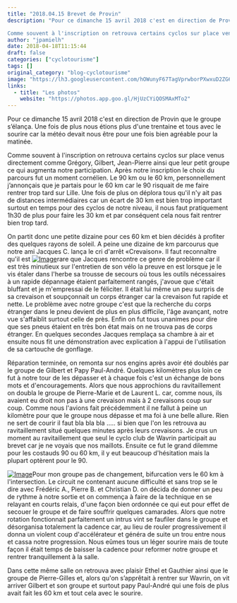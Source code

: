 ```yaml
---
title: "2018.04.15 Brevet de Provin"
description: "Pour ce dimanche 15 avril 2018 c'est en direction de Provin que le groupe s’élança. Une fois de plus nous étions plus d'une trentaine et tous avec le sourire car la météo devait nous être pour une fois bien agréable pour la matinée.

Comme souvent à l'inscription on retrouva certains cyclos sur place venus directement comme Grégory, Gilbert, Jean-Pierre ainsi que leur petit groupe ce qui augmenta notre participation. Après notre inscription le choix du parcours fut un moment cornélien. Le 90 km ou le 60 km, personnellement j’annonçais que je partais pour le 60 km car le 90 risquait de me faire rentrer trop tard sur Lille. Une fois de plus on déplora tous qu'il n'y ait pas de distances intermédiaires car un écart de 30 km est bien trop important surtout en temps pour des cyclos de notre niveau, il nous faut pratiquement 1h30 de plus pour faire les 30 km et par conséquent cela nous fait rentrer bien trop tard."
author: "jpamielh"
date: 2018-04-18T11:15:44
draft: false
categories: ["cyclotourisme"]
tags: []
original_category: "blog-cyclotourisme"
image: "https://lh3.googleusercontent.com/hOWunyF67TagVprwborPXwxuD2ZG61ncBs6i9G3pCrD4WcvK5TDg4UmKse3AM0TEQAqPu1YI6EETMeMKAouSLYjmOMKv_OkW8luSeFO-flfIn3m13F2xBKXG9XNTYCTAvxUEy3QLGrsQ9HGjUVX7oWGa_wxS9L6xuv9zw8c9-eewoY--dlVBhqhoolos2LGPxcsPrnFoMHutboL7jRGENldkobT24TPyoZ26pM7F5X7jr7GFBq_ppzgw2Ga1G5QSP1xuuJgezxBfJ45AP2JoSBN5-YjKRy6FcgYnjU0FD2hJu7u1BKHYYATgtQy-MQl5nbPK535Fo4UYi102BxLJ7ZHYsdF6YiGvFBcCXyv5GXy9AAdN1KPNxEV-zL0O4fyKE0fkIwz3Z97fyK2qUreP5aNTxEgsI17FdMG-py5i_s9wpfpRYd0DFRkrMQsxz40uiF8TEwJQfDZgFP37iK_CkHWNiMYDWvJTS7lfPFVwzPnKkgAH1BFxtqQFa5EY6SHt9D8_IEC2DP8n20cZUiOXp9yJGm-egWPeh7WPW4e0yIcNHeOZAueAIyo127PZPmdzRyGC1w6b8LlH6GptaAOFZwsltfJrnu_l1-yxB5PL3K_LVrytCT78ufLmpnZo0ZvxrAhP7z2Ma2xFkwl-rxsYaoVf_5ZSPkdHGw=w1024-h768-no"
links:
  - title: "Les photos"
    website: "https://photos.app.goo.gl/HjUzCYiQOSMAxMTo2"
---
```


Pour ce dimanche 15 avril 2018 c'est en direction de Provin que le groupe s’élança. Une fois de plus nous étions plus d'une trentaine et tous avec le sourire car la météo devait nous être pour une fois bien agréable pour la matinée.

Comme souvent à l'inscription on retrouva certains cyclos sur place venus directement comme Grégory, Gilbert, Jean-Pierre ainsi que leur petit groupe ce qui augmenta notre participation. Après notre inscription le choix du parcours fut un moment cornélien. Le 90 km ou le 60 km, personnellement j’annonçais que je partais pour le 60 km car le 90 risquait de me faire rentrer trop tard sur Lille. Une fois de plus on déplora tous qu'il n'y ait pas de distances intermédiaires car un écart de 30 km est bien trop important surtout en temps pour des cyclos de notre niveau, il nous faut pratiquement 1h30 de plus pour faire les 30 km et par conséquent cela nous fait rentrer bien trop tard.

<!--more-->

On partit donc une petite dizaine pour ces 60 km et bien décidés à profiter des quelques rayons de soleil. A peine une dizaine de km parcourus que notre ami Jacques C. lança le cri d'arrêt «Crevaison». Il faut reconnaître qu'il est [![Image](https://lh3.googleusercontent.com/qG9SDHVs2ChNlSEA3yB0Uil5_b_ClXuHBZRhL7hxVZjwZKe2_9aojYwdzLuOEaGn9lCEcqxBNZzlP8RUpDq4BM4XNXLOrD47AcpLnxfaSwJBbZWK5Se-F1PsGLSKXTOdcCEyTULrrrP_jgfIcyFyG9pOD05RTtGBpnBUWbPfqaAFghC2AdepuunFcY_X1Ccn6vlrkESrFseSOjWtIaPrLu9Oq_RNNtUxzmvS3aMVNi-Ne35FmOCTWyklx7OBsEQOk0XyCYurwstmztJcUf47D-31ZfFooJZFLLIIf3GQTrKZblAFFe4PNetrSyRmByvxayrDQpLi6RD5P7ghJEUO77lwlts2mI89thI7JN0nsex9leF81k_ddCgOllh15f5SoDUrWuGtZIP35LzRvr0doDuVoX-UJm3heJLKU15JRVeicx6cmf26b-nbsUrE_7peuNfNwVDxFw-Ofej1tgtiIpkNZ4Uo-eS61XwP2LuXEoqCqsz-bpGIRUHyuooZLU70MfCVFM7LE7DjT6nBJdapQlTBx27v9yRLVxMalbW7lJzz_exdfHShHDJJrn_6n8s-aXcPWl1H6C0lxZNH--WyCkVO7dn_pHFyPUggCY_G5EpdS_5WuLgG9notaZPCI1lVWDwTPZprq_-NSfPoG0SuW_R5NCFRv9zu0Q=w1024-h768-no)](https://lh3.googleusercontent.com/qG9SDHVs2ChNlSEA3yB0Uil5_b_ClXuHBZRhL7hxVZjwZKe2_9aojYwdzLuOEaGn9lCEcqxBNZzlP8RUpDq4BM4XNXLOrD47AcpLnxfaSwJBbZWK5Se-F1PsGLSKXTOdcCEyTULrrrP_jgfIcyFyG9pOD05RTtGBpnBUWbPfqaAFghC2AdepuunFcY_X1Ccn6vlrkESrFseSOjWtIaPrLu9Oq_RNNtUxzmvS3aMVNi-Ne35FmOCTWyklx7OBsEQOk0XyCYurwstmztJcUf47D-31ZfFooJZFLLIIf3GQTrKZblAFFe4PNetrSyRmByvxayrDQpLi6RD5P7ghJEUO77lwlts2mI89thI7JN0nsex9leF81k_ddCgOllh15f5SoDUrWuGtZIP35LzRvr0doDuVoX-UJm3heJLKU15JRVeicx6cmf26b-nbsUrE_7peuNfNwVDxFw-Ofej1tgtiIpkNZ4Uo-eS61XwP2LuXEoqCqsz-bpGIRUHyuooZLU70MfCVFM7LE7DjT6nBJdapQlTBx27v9yRLVxMalbW7lJzz_exdfHShHDJJrn_6n8s-aXcPWl1H6C0lxZNH--WyCkVO7dn_pHFyPUggCY_G5EpdS_5WuLgG9notaZPCI1lVWDwTPZprq_-NSfPoG0SuW_R5NCFRv9zu0Q=w1024-h768-no)rare que Jacques rencontre ce genre de problème car il est très minutieux sur l'entretien de son vélo la preuve en est lorsque je le vis étaler dans l'herbe sa trousse de secours où tous les outils nécessaires à un rapide dépannage étaient parfaitement rangés, j'avoue que c'était bluffant et je m'empressai de le féliciter. Il était lui même un peu surpris de sa crevaison et soupçonnait un corps étranger car la crevaison fut rapide et nette. Le problème avec notre groupe c'est que la recherche du corps étranger dans le pneu devient de plus en plus difficile, l'âge avançant, notre vue s'affaiblit surtout celle de près. Enfin on fut tous unanimes pour dire que ses pneus étaient en très bon état mais on ne trouva pas de corps étranger. En quelques secondes Jacques remplaça sa chambre à air et ensuite nous fit une démonstration avec explication à l'appui de l'utilisation de sa cartouche de gonflage.

Réparation terminée, on remonta sur nos engins après avoir été doublés par le groupe de Gilbert et Papy Paul-André. Quelques kilomètres plus loin ce fut à notre tour de les dépasser et à chaque fois c'est un échange de bons mots et d'encouragements. Alors que nous approchions du ravitaillement on doubla le groupe de Pierre-Marie et de Laurent L. car, comme nous, ils avaient eu droit non pas à une crevaison mais à 2 crevaisons coup sur coup. Comme nous l'avions fait précédemment il ne fallut à peine un kilomètre pour que le groupe nous dépasse et ma foi à une belle allure. Rien ne sert de courir il faut bla bla bla ….. si bien que l'on les retrouva au ravitaillement situé quelques minutes après leurs crevaisons. Je crus un moment au ravitaillement que seul le cyclo club de Wavrin participait au brevet car je ne voyais que nos maillots. Ensuite ce fut le grand dilemme pour les costauds 90 ou 60 km, il y eut beaucoup d'hésitation mais la plupart optèrent pour le 90.

[![Image](https://lh3.googleusercontent.com/5qnFdBab-GLP0xxjPZhgol5WNGDwVHguU_cxad2jv_QEdF1VjvSlOkM9E-0dCpoXs3PG8uj1EcBgpAAouY5U4vU21zOfr4Q8enH6dA4LOfTbas-yymgGa6WMj-Bc7RA-r0JCtWLNZ8yUX0SFU7gy5CEblXtxx1bqQ4ThFNTzs5CjdK-nWEucOG0eiaPV9C-Np6VFpFZkexG4jWEAfnCdFCgVP_Fex2hYlJH51q40ndaIvr9pNBcRgptrEBSW4iNPKnzxzTgHszWwAAW7sWBAIzwy1LheVAWKOts0o2--P_-j7k9q7hXIEhE-XOnbhm2GngrpDwoJDljcjWuIBO_4W13NRDBSJrrpm54CBlLdT8Ccx90Lsc0IXl6Dvu3Qm3czRs1ZYIZMIGambV9MRotM18IN4ZZA5brCO3cb6YtbNpYevEL3ikBBs5zAW33WvNBYpK7zwckdr4LiOP9oa5ZPlOo7qQGplEhc2IJwg3hyLtbDERLHXMuNbCsVZQoMOBO-Vthh4g_eJle6Qqs8Ytw2N4Hh7FihT1wIThOpUYDClzFv_Sayk6keGmOaETgKGFDi5XHuUPDY4Id_jgkpyKfTHbF5jX_spYlglnS0ge-RLJjUUN6ezl6U4GGvU0rgvnoP34NDz3aNthQAfNjFKmoOjGo-HP0TqxUmfQ=w1024-h768-no)](https://lh3.googleusercontent.com/5qnFdBab-GLP0xxjPZhgol5WNGDwVHguU_cxad2jv_QEdF1VjvSlOkM9E-0dCpoXs3PG8uj1EcBgpAAouY5U4vU21zOfr4Q8enH6dA4LOfTbas-yymgGa6WMj-Bc7RA-r0JCtWLNZ8yUX0SFU7gy5CEblXtxx1bqQ4ThFNTzs5CjdK-nWEucOG0eiaPV9C-Np6VFpFZkexG4jWEAfnCdFCgVP_Fex2hYlJH51q40ndaIvr9pNBcRgptrEBSW4iNPKnzxzTgHszWwAAW7sWBAIzwy1LheVAWKOts0o2--P_-j7k9q7hXIEhE-XOnbhm2GngrpDwoJDljcjWuIBO_4W13NRDBSJrrpm54CBlLdT8Ccx90Lsc0IXl6Dvu3Qm3czRs1ZYIZMIGambV9MRotM18IN4ZZA5brCO3cb6YtbNpYevEL3ikBBs5zAW33WvNBYpK7zwckdr4LiOP9oa5ZPlOo7qQGplEhc2IJwg3hyLtbDERLHXMuNbCsVZQoMOBO-Vthh4g_eJle6Qqs8Ytw2N4Hh7FihT1wIThOpUYDClzFv_Sayk6keGmOaETgKGFDi5XHuUPDY4Id_jgkpyKfTHbF5jX_spYlglnS0ge-RLJjUUN6ezl6U4GGvU0rgvnoP34NDz3aNthQAfNjFKmoOjGo-HP0TqxUmfQ=w1024-h768-no)Pour mon groupe pas de changement, bifurcation vers le 60 km à l'intersection. Le circuit ne contenant aucune difficulté et sans trop se le dire avec Frédéric A., Pierre B. et Christian D. on décida de donner un peu de rythme à notre sortie et on commença à faire de la technique en se relayant en courts relais, d'une façon bien ordonnée ce qui eut pour effet de secouer le groupe et de faire souffrir quelques camarades. Alors que notre rotation fonctionnait parfaitement un intrus vint se faufiler dans le groupe et désorganisa totalement la cadence car, au lieu de rouler progressivement il donna un violent coup d'accélérateur et généra de suite un trou entre nous et cassa notre progression. Nous eûmes tous un léger sourire mais de toute façon il était temps de baisser la cadence pour reformer notre groupe et rentrer tranquillement à la salle.

Dans cette même salle on retrouva avec plaisir Ethel et Gauthier ainsi que le groupe de Pierre-Gilles et, alors qu'on s’apprêtait à rentrer sur Wavrin, on vit arriver Gilbert et son groupe et surtout papy Paul-André qui une fois de plus avait fait les 60 km et tout cela avec le sourire.